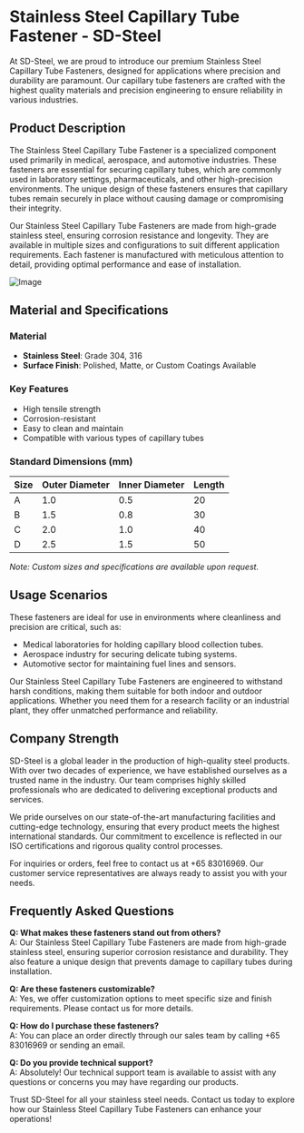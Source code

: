 # Stainless Steel Capillary Tube Fastener - SD-Steel

At SD-Steel, we are proud to introduce our premium Stainless Steel Capillary Tube Fasteners, designed for applications where precision and durability are paramount. Our capillary tube fasteners are crafted with the highest quality materials and precision engineering to ensure reliability in various industries.

## Product Description

The Stainless Steel Capillary Tube Fastener is a specialized component used primarily in medical, aerospace, and automotive industries. These fasteners are essential for securing capillary tubes, which are commonly used in laboratory settings, pharmaceuticals, and other high-precision environments. The unique design of these fasteners ensures that capillary tubes remain securely in place without causing damage or compromising their integrity.

Our Stainless Steel Capillary Tube Fasteners are made from high-grade stainless steel, ensuring corrosion resistance and longevity. They are available in multiple sizes and configurations to suit different application requirements. Each fastener is manufactured with meticulous attention to detail, providing optimal performance and ease of installation.

![Image](https://github.com/user-attachments/assets/2567258e-e124-4816-932d-1809bd27ef0b)

## Material and Specifications

### Material
- **Stainless Steel**: Grade 304, 316
- **Surface Finish**: Polished, Matte, or Custom Coatings Available

### Key Features
- High tensile strength
- Corrosion-resistant
- Easy to clean and maintain
- Compatible with various types of capillary tubes

### Standard Dimensions (mm)
| Size | Outer Diameter | Inner Diameter | Length |
|------|----------------|----------------|--------|
| A    | 1.0            | 0.5            | 20     |
| B    | 1.5            | 0.8            | 30     |
| C    | 2.0            | 1.0            | 40     |
| D    | 2.5            | 1.5            | 50     |

*Note: Custom sizes and specifications are available upon request.*

## Usage Scenarios

These fasteners are ideal for use in environments where cleanliness and precision are critical, such as:
- Medical laboratories for holding capillary blood collection tubes.
- Aerospace industry for securing delicate tubing systems.
- Automotive sector for maintaining fuel lines and sensors.

Our Stainless Steel Capillary Tube Fasteners are engineered to withstand harsh conditions, making them suitable for both indoor and outdoor applications. Whether you need them for a research facility or an industrial plant, they offer unmatched performance and reliability.

## Company Strength

SD-Steel is a global leader in the production of high-quality steel products. With over two decades of experience, we have established ourselves as a trusted name in the industry. Our team comprises highly skilled professionals who are dedicated to delivering exceptional products and services.

We pride ourselves on our state-of-the-art manufacturing facilities and cutting-edge technology, ensuring that every product meets the highest international standards. Our commitment to excellence is reflected in our ISO certifications and rigorous quality control processes.

For inquiries or orders, feel free to contact us at +65 83016969. Our customer service representatives are always ready to assist you with your needs.

## Frequently Asked Questions

**Q: What makes these fasteners stand out from others?**  
A: Our Stainless Steel Capillary Tube Fasteners are made from high-grade stainless steel, ensuring superior corrosion resistance and durability. They also feature a unique design that prevents damage to capillary tubes during installation.

**Q: Are these fasteners customizable?**  
A: Yes, we offer customization options to meet specific size and finish requirements. Please contact us for more details.

**Q: How do I purchase these fasteners?**  
A: You can place an order directly through our sales team by calling +65 83016969 or sending an email.

**Q: Do you provide technical support?**  
A: Absolutely! Our technical support team is available to assist with any questions or concerns you may have regarding our products.

Trust SD-Steel for all your stainless steel needs. Contact us today to explore how our Stainless Steel Capillary Tube Fasteners can enhance your operations!